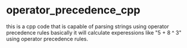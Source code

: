 # operator_precedence_cpp
this is a cpp code that is capable of parsing strings using operator precedence rules
basically 
it will calculate experessions like "5 + 8 ^ 3"
using operator precedence rules.
